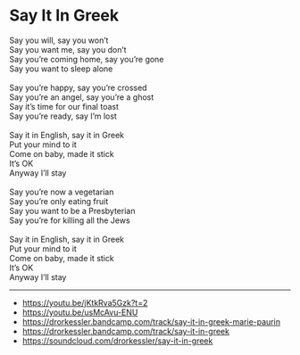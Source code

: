 # Say It In Greek

Say you will, say you won’t\
Say you want me, say you don’t\
Say you’re coming home, say you’re gone\
Say you want to sleep alone\
\
Say you’re happy, say you’re crossed\
Say you’re an angel, say you’re a ghost\
Say it’s time for our final toast\
Say you’re ready, say I’m lost\
\
Say it in English, say it in Greek\
Put your mind to it\
Come on baby, made it stick\
It’s OK\
Anyway I’ll stay\
\
Say you’re now a vegetarian\
Say you’re only eating fruit\
Say you want to be a Presbyterian\
Say you’re for killing all the Jews\
\
Say it in English, say it in Greek\
Put your mind to it\
Come on baby, made it stick\
It’s OK\
Anyway I’ll stay

---
- https://youtu.be/jKtkRva5Gzk?t=2
- https://youtu.be/usMcAvu-ENU
- https://drorkessler.bandcamp.com/track/say-it-in-greek-marie-paurin
- https://drorkessler.bandcamp.com/track/say-it-in-greek
- https://soundcloud.com/drorkessler/say-it-in-greek
